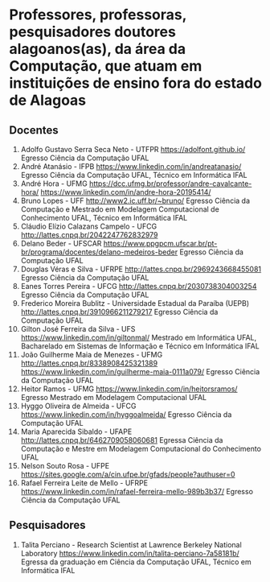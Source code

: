 # Professores, professoras, pesquisadores doutores alagoanos(as), da área da Computação, que atuam em instituições de ensino fora do estado de Alagoas


## Docentes


1. Adolfo Gustavo Serra Seca Neto - UTFPR <https://adolfont.github.io/> Egresso Ciência da Computação UFAL
1. André Atanásio - IFPB <https://www.linkedin.com/in/andreatanasio/> Egresso Ciência da Computação UFAL, Técnico em Informática IFAL
1. André Hora - UFMG <https://dcc.ufmg.br/professor/andre-cavalcante-hora/>  <https://www.linkedin.com/in/andre-hora-20195414/> 
1. Bruno Lopes - UFF <http://www2.ic.uff.br/~bruno/> Egresso Ciência da Computação e Mestrado em Modelagem Computacional de Conhecimento UFAL, Técnico em Informática IFAL
1. Cláudio Elízio Calazans Campelo - UFCG <http://lattes.cnpq.br/2042247762832979>
1. Delano Beder - UFSCAR <https://www.ppgpcm.ufscar.br/pt-br/programa/docentes/delano-medeiros-beder> Egresso Ciência da Computação UFAL
1. Douglas Véras e Silva - UFRPE <http://lattes.cnpq.br/2969243668455081> Egresso Ciência da Computação UFAL
1. Eanes Torres Pereira - UFCG <http://lattes.cnpq.br/2030738304003254> Egresso Ciência da Computação UFAL
1. Frederico Moreira Bublitz - Universidade Estadual da Paraíba (UEPB) <http://lattes.cnpq.br/3910966211279217> Egresso Ciência da Computação UFAL
1. Gilton José Ferreira da Silva - UFS <https://www.linkedin.com/in/giltonmal/>  Mestrado em Informática UFAL, Bacharelado em Sistemas de Informação e Técnico em Informática IFAL
1. João Guilherme Maia de Menezes - UFMG <http://lattes.cnpq.br/8338908425321389>  <https://www.linkedin.com/in/guilherme-maia-0111a079/> Egresso Ciência da Computação UFAL
1. Heitor Ramos - UFMG <https://www.linkedin.com/in/heitorsramos/> Egresso Mestrado em Modelagem Computacional UFAL
1. Hyggo Oliveira de Almeida - UFCG <https://www.linkedin.com/in/hyggoalmeida/> Egresso Ciência da Computação UFAL
1. Maria Aparecida Sibaldo - UFAPE <http://lattes.cnpq.br/6462709058060681> Egressa Ciência da Computação e Mestre em Modelagem Computacional do Conhecimento UFAL
1. Nelson Souto Rosa - UFPE <https://sites.google.com/a/cin.ufpe.br/gfads/people?authuser=0>
1. Rafael Ferreira Leite de Mello - UFRPE <https://www.linkedin.com/in/rafael-ferreira-mello-989b3b37/> Egresso Ciência da Computação UFAL

## Pesquisadores

1. Talita Perciano - Research Scientist at Lawrence Berkeley National Laboratory <https://www.linkedin.com/in/talita-perciano-7a58181b/> Egressa da graduação em Ciência da Computação UFAL, Técnico em Informática IFAL

<!-- 





-->
